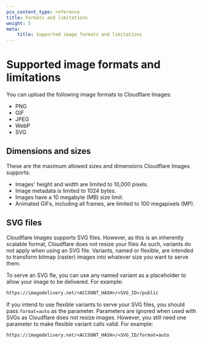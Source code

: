 ```yaml
---
pcx_content_type: reference
title: Formats and limitations
weight: 5
meta:
    title: Supported image formats and limitations
---
```


# Supported image formats and limitations

You can upload the following image formats to Cloudflare Images:

- PNG
- GIF
- JPEG
- WebP
- SVG

## Dimensions and sizes

These are the maximum allowed sizes and dimensions Cloudflare Images supports:

- Images' height and width are limited to 10,000 pixels.
- Image metadata is limited to 1024 bytes.
- Images have a 10 megabyte (MB) size limit.
- Animated GIFs, including all frames, are limited to 100 megapixels (MP).

## SVG files

Cloudflare Images supports SVG files. However, as this is an inherently scalable format, Cloudflare does not resize your files As such, variants do not apply when using an SVG file. Variants, named or flexible, are intended to transform bitmap (raster) images into whatever size you want to serve them.

To serve an SVG fle, you can use any named variant as a placeholder to allow your image to be delivered. For example:

```txt
https://imagedelivery.net/<ACCOUNT_HASH>/<SVG_ID>/public
```

If you intend to use flexible variants to serve your SVG files, you should pass `format=auto` as the parameter. Parameters are ignored when used with SVGs as Cloudflare does not resize images. However, you still need one parameter to make flexible variant calls valid. For example:

```txtx
https://imagedelivery.net/<ACCOUNT_HASH>/<SVG_ID/format=auto
```
